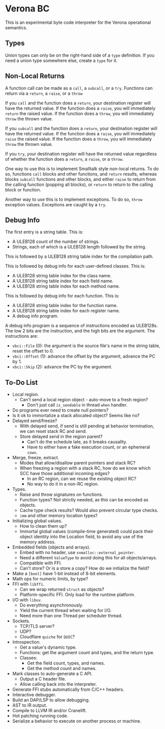 # Verona BC

This is an experimental byte code interpreter for the Verona operational semantics.

## Types

Union types can only be on the right-hand side of a `type` definition. If you need a union type somewhere else, create a `type` for it.

## Non-Local Returns

A function call can be made as a `call`, a `subcall`, or a `try`. Functions can return via a `return`, a `raise`, or a `throw`

If you `call` and the function does a `return`, your destination register will have the returned value. If the function does a `raise`, you will immediately `return` the raised value. If the function does a `throw`, you will immediately `throw` the thrown value.

If you `subcall` and the function does a `return`, your destination register will have the returned value. If the function does a `raise`, you will immediately `raise` the raised value. If the function does a `throw`, you will immediately `throw` the thrown value.

If you `try`, your destination register will have the returned value regardless of whether the function does a `return`, a `raise`, or a `throw`.

One way to use this is to implement Smalltalk style non-local returns. To do so, functions `call` blocks and other functions, and `return` results, whereas blocks `subcall` functions and other blocks, and either `raise` to return from the calling function (popping all blocks), or `return` to return to the calling block or function.

Another way to use this is to implement exceptions. To do so, `throw` exception values. Exceptions are caught by a `try`.

## Debug Info

The first entry is a string table. This is:
* A ULEB128 count of the number of strings.
* Strings, each of which is a ULEB128 length followed by the string.

This is followed by a ULEB128 string table index for the compilation path.

This is followed by debug info for each user-defined classes. This is:
* A ULEB128 string table index for the class name.
* A ULEB128 string table index for each field name.
* A ULEB128 string table index for each method name.

This is followed by debug info for each function. This is:
* A ULEB128 string table index for the function name.
* A ULEB128 string table index for each register name.
* A debug info program.

A debug info program is a sequence of instructions encoded as ULEB128s. The low 2 bits are the instruction, and the high bits are the argument. The instructions are:
* `vbci::File` (0): the argument is the source file's name in the string table, reset the offset to 0.
* `vbci::Offset` (1): advance the offset by the argument, advance the PC by 1.
* `vbci::Skip` (2): advance the PC by the argument.

## To-Do List

* Local region.
  * Can't send a local region object - auto-move to a fresh region?
    * Don't just call `is_sendable` in thread `when` handler.
* Do programs ever need to create null pointers?
* Is it ok to immortalize a stack allocated object? Seems like no?
* Delayed send/freeze?
  * With delayed send, if send is still pending at behavior termination, we can reset stack RC and send.
  * Store delayed send in the region parent?
    * Can't do the schedule late, as it breaks causality.
    * Have to either have a fake execution count, or an ephemeral `cown`.
* Merge, freeze, extract.
  * Modes that allow/disallow parent pointers and stack RC?
  * When freezing a region with a stack RC, how do we know which SCC have those additional incoming edges?
    * In an RC region, can we reuse the existing object RC?
    * No way to do it in a non-RC region.
* Types.
  * Raise and throw signatures on functions.
  * Function types? Not strictly needed, as this can be encoded as objects.
  * Cache type check results? Would also prevent circular type checks.
  * `imm` and other memory location types?
* Initializing global values.
  * How to clean them up?
  * Immortal global values (compile-time generated) could pack their object identity into the Location field, to avoid any use of the memory address.
* Embedded fields (objects and arrays).
  * Embed with no header, use `snmalloc::external_pointer`.
  * Need a different `ValueType` to avoid doing this for all objects/arrays.
  * Compatible with FFI.
  * Can't store? Or is a store a copy? How do we initialize the field?
* Make a `[bool]` have 1-bit instead of 8-bit elements.
* Math ops for numeric limits, by type?
* FFI with `libffi`.
  * Can we wrap returned `struct` as objects?
  * Platform-specific FFI. Only load for the runtime platform.
* I/O with `libuv`.
  * Do everything asynchronously.
  * Yield the current thread when waiting for I/O.
  * Need more than one Thread per scheduler thread.
* Sockets.
  * TCP/TLS server?
  * UDP?
  * Cloudflare `quiche` for `QUIC`?
* Introspection.
  * Get a value's dynamic type.
  * Functions: get the argument count and types, and the return type.
  * Classes:
    * Get the field count, types, and names.
    * Get the method count and names.
* Mark classes to auto-generate a C API.
  * Output a C header file.
  * Allow calling back into the interpreter.
* Generate FFI stubs automatically from C/C++ headers.
* Interactive debugger.
* Build an DAP/LSP to allow debugging.
* AST to IR output.
* Compile to LLVM IR and/or Cranelift.
* Hot patching running code.
* Serialize a behavior to execute on another process or machine.
